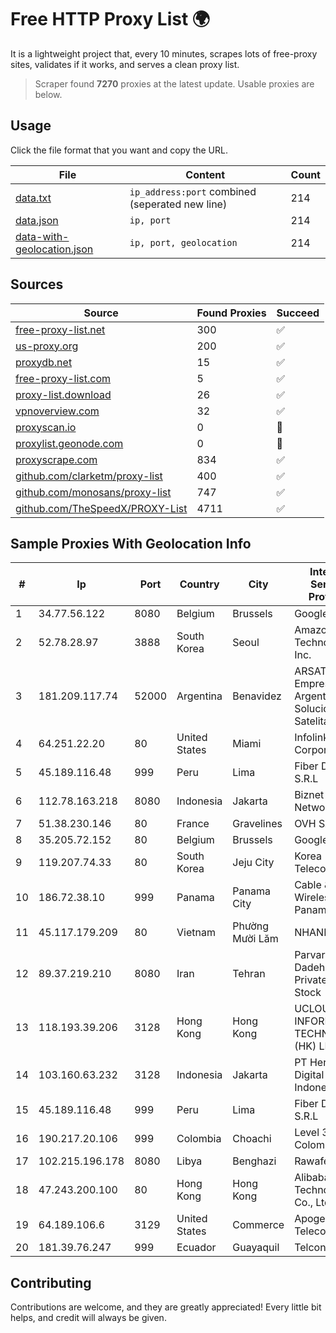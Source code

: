 
# Free HTTP Proxy List 🌍

It is a lightweight project that, every 10 minutes, scrapes lots of free-proxy sites, validates if it works, and serves a clean proxy list.


> Scraper found **7270** proxies at the latest update. Usable proxies are below.

## Usage

Click the file format that you want and copy the URL.


|File|Content|Count|
|----|-------|-----|
|[data.txt](https://raw.githubusercontent.com/themiralay/Proxy-List-World/master/data.txt)|`ip_address:port` combined (seperated new line)|214|
|[data.json](https://raw.githubusercontent.com/themiralay/Proxy-List-World/master/data.json)|`ip, port`|214|
|[data-with-geolocation.json](https://raw.githubusercontent.com/themiralay/Proxy-List-World/master/data-with-geolocation.json)|`ip, port, geolocation`|214|

## Sources

|Source|Found Proxies|Succeed|
|------|-------------|-------|
|[free-proxy-list.net](https://free-proxy-list.net)|300|✅|
|[us-proxy.org](https://www.us-proxy.org)|200|✅|
|[proxydb.net](http://proxydb.net)|15|✅|
|[free-proxy-list.com](https://free-proxy-list.com/?page=&port=&type%5B%5D=http&type%5B%5D=https&up_time=0&search=Search)|5|✅|
|[proxy-list.download](https://www.proxy-list.download/HTTP)|26|✅|
|[vpnoverview.com](https://vpnoverview.com/privacy/anonymous-browsing/free-proxy-servers)|32|✅|
|[proxyscan.io](https://www.proxyscan.io)|0|🚫|
|[proxylist.geonode.com](https://proxylist.geonode.com/api/proxy-list?limit=300&page=1&sort_by=lastChecked&sort_type=desc&protocols=http,https)|0|🚫|
|[proxyscrape.com](https://api.proxyscrape.com/v2/?request=displayproxies&protocol=http&timeout=10000&country=all&ssl=all&anonymity=all)|834|✅|
|[github.com/clarketm/proxy-list](https://raw.githubusercontent.com/clarketm/proxy-list/master/proxy-list-raw.txt)|400|✅|
|[github.com/monosans/proxy-list](https://raw.githubusercontent.com/monosans/proxy-list/main/proxies/http.txt)|747|✅|
|[github.com/TheSpeedX/PROXY-List](https://raw.githubusercontent.com/TheSpeedX/PROXY-List/master/http.txt)|4711|✅|


## Sample Proxies With Geolocation Info

|#|Ip|Port|Country|City|Internet Service Provider|
|-|--|----|-------|----|-------------------------|
|1|34.77.56.122|8080|Belgium|Brussels|Google LLC|
|2|52.78.28.97|3888|South Korea|Seoul|Amazon Technologies Inc.|
|3|181.209.117.74|52000|Argentina|Benavidez|ARSAT - Empresa Argentina de Soluciones Satelitales S.A|
|4|64.251.22.20|80|United States|Miami|Infolink Global Corporation|
|5|45.189.116.48|999|Peru|Lima|Fiber Digital S.R.L|
|6|112.78.163.218|8080|Indonesia|Jakarta|Biznet Networks|
|7|51.38.230.146|80|France|Gravelines|OVH SAS|
|8|35.205.72.152|80|Belgium|Brussels|Google LLC|
|9|119.207.74.33|80|South Korea|Jeju City|Korea Telecom|
|10|186.72.38.10|999|Panama|Panama City|Cable & Wireless Panama|
|11|45.117.179.209|80|Vietnam|Phường Mười Lăm|NHANHOA|
|12|89.37.219.210|8080|Iran|Tehran|Parvaresh Dadeha Co. Private Joint Stock|
|13|118.193.39.206|3128|Hong Kong|Hong Kong|UCLOUD INFORMATION TECHNOLOGY (HK) LIMITED|
|14|103.160.63.232|3128|Indonesia|Jakarta|PT Herza Digital Indonesia|
|15|45.189.116.48|999|Peru|Lima|Fiber Digital S.R.L|
|16|190.217.20.106|999|Colombia|Choachi|Level 3 Colombia S.A|
|17|102.215.196.178|8080|Libya|Benghazi|Rawafed|
|18|47.243.200.100|80|Hong Kong|Hong Kong|Alibaba (US) Technology Co., Ltd.|
|19|64.189.106.6|3129|United States|Commerce|Apogee Telecom Inc.|
|20|181.39.76.247|999|Ecuador|Guayaquil|Telconet S.A|



## Contributing

Contributions are welcome, and they are greatly appreciated! Every
little bit helps, and credit will always be given.

